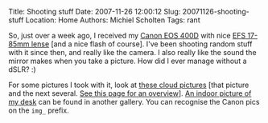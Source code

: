 Title: Shooting stuff
Date: 2007-11-26 12:00:12
Slug: 20071126-shooting-stuff
Location: Home
Authors: Michiel Scholten
Tags: rant

<p>So, just over a week ago, I received my <a href="http://www.dpreview.com/reviews/canoneos400d/">Canon EOS 400D</a> with nice <a href="http://www.the-digital-picture.com/Reviews/Canon-EF-S-17-85mm-f-4-5.6-IS-USM-Lens-Review.aspx">EFS 17-85mm lense</a> [and a nice flash of course]. I've been shooting random stuff with it since then, and really like the camera. I also really like the sound the mirror makes when you take a picture. How did I ever manage without a dSLR? :)</p>

<p>For some pictures I took with it, look at <a href="http://aquariusoft.org/gallery/v/photographs/nature/weather/img_0160.jpg.html">these cloud pictures</a> [that picture and the next several. <a href="http://aquariusoft.org/gallery/v/photographs/nature/weather/?g2_page=2">See this page for an overview</a>]. <a href="http://aquariusoft.org/gallery/v/photographs/homepics/img_0183.jpg.html">An indoor picture of my desk</a> can be found in another gallery. You can recognise the Canon pics on the <code>img_</code> prefix.</p>